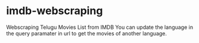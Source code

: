 # imdb-webscraping
Webscraping Telugu Movies List from IMDB
You can update the language in the query paramater in url to get the movies of another language.
